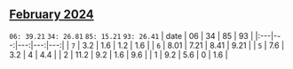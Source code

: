 ## [February 2024](2024-02.csv)

`06: 39.21` `34: 26.81` `85: 15.21` `93: 26.41` 
| date | 06 | 34 | 85 | 93 |
|:---|---:|---:|---:|---:|
| `7` | 3.2 | 1.6 | 1.2 | 1.6 <tr></tr>|
| `6` | 8.01 | 7.21 | 8.41 | 9.21 <tr></tr>|
| `5` | 7.6 | 3.2 | 4 | 4.4 <tr></tr>|
| 2 | 11.2 | 9.2 | 1.6 | 9.6 <tr></tr>|
| 1 | 9.2 | 5.6 | 0 | 1.6 <tr></tr>|
